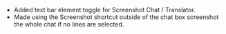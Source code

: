 - Added text bar element toggle for Screenshot Chat / Translator.
- Made using the Screenshot shortcut outside of the chat box screenshot the whole chat if no lines are selected.